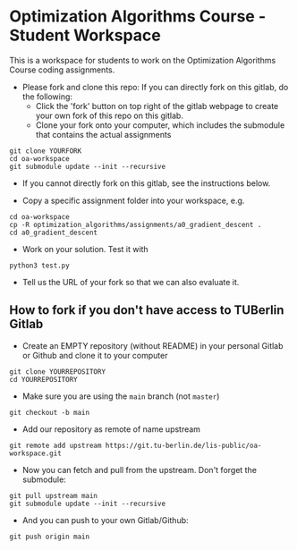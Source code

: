 # Optimization Algorithms Course - Student Workspace

This is a workspace for students to work on the Optimization Algorithms
Course coding assignments.

* Please fork and clone this repo: If you can directly fork on this gitlab, do the following:
    * Click the 'fork' button on top right of the gitlab webpage to create your own fork of this repo on this gitlab.
    * Clone your fork onto your computer, which includes the submodule that contains the actual assignments
```
git clone YOURFORK
cd oa-workspace
git submodule update --init --recursive
```

* If you cannot directly fork on this gitlab, see the instructions below.

* Copy a specific assignment folder into your workspace, e.g.
```
cd oa-workspace
cp -R optimization_algorithms/assignments/a0_gradient_descent .
cd a0_gradient_descent
```

* Work on your solution. Test it with
```
python3 test.py
```

* Tell us the URL of your fork so that we can also evaluate it.

## How to fork if you don't have access to TUBerlin Gitlab

* Create an EMPTY repository (without README) in your personal Gitlab or Github and clone it to your computer
```
git clone YOURREPOSITORY
cd YOURREPOSITORY
```

* Make sure you are using the `main` branch (not `master`)
```
git checkout -b main
```

* Add our repository as remote of name upstream
```
git remote add upstream https://git.tu-berlin.de/lis-public/oa-workspace.git
```

* Now you can fetch and pull from the upstream. Don't forget the submodule:
```
git pull upstream main
git submodule update --init --recursive
```

* And you can push to your own Gitlab/Github:
```
git push origin main
```
